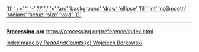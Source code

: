 [ ‘()’ ](https://processing.org/reference/parentheses.html)	[ ‘+=’ ](https://processing.org/reference/addassign.html)	[ ‘,’ ](https://processing.org/reference/comma.html)	[ ‘-’ ](https://processing.org/reference/minus.html)	[ ‘//’ ](https://processing.org/reference/comment.html)	[ ‘;’ ](https://processing.org/reference/semicolon.html)	[ ‘=’ ](https://processing.org/reference/assign.html)	[ ‘arc’ ](https://processing.org/reference/arc_.html)	[ ‘background’ ](https://processing.org/reference/background_.html)	[ ‘draw’ ](https://processing.org/reference/draw_.html)	[ ‘ellipse’ ](https://processing.org/reference/ellipse_.html)	[ ‘fill’ ](https://processing.org/reference/fill_.html)	[ ‘int’ ](https://processing.org/reference/int.html)	[ ‘noSmooth’ ](https://processing.org/reference/noSmooth_.html)	[ ‘radians’ ](https://processing.org/reference/radians_.html)	[ ‘setup’ ](https://processing.org/reference/setup_.html)	[ ‘size’ ](https://processing.org/reference/size_.html)	[ ‘void’ ](https://processing.org/reference/void.html)	[ ‘{}’ ](https://processing.org/reference/curlybraces.html)	


----
[__Processing.org__](http://Processing.org/) <https://processing.org/reference/index.html>


[Index made by _ReadAndCounts_ (c) Wojciech Borkowski](https://github.com/borkowsk/bookProcessingEN/tree/main/33_extensions/readandcounts)


